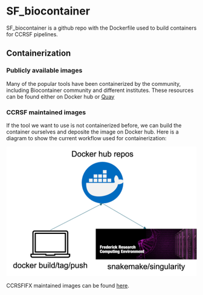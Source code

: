 # SF_biocontainer

SF_biocontainer is a github repo with the Dockerfile used to build containers for CCRSF pipelines.


## Containerization 

### Publicly available images

Many of the popular tools have been containerized by the community, including Biocontainer community and different institutes. These resources can be found either on Docker hub or [Quay](https://quay.io/organization/biocontainers)

### CCRSF maintained images

If the tool we want to use is not containerized before, we can build the container ourselves and deposite the image on Docker hub. Here is a diagram to show the current workflow used for containerization:  

![](containerization.png)

CCRSFIFX maintained images can be found [here](https://hub.docker.com/repositories/ccrsfifx). 

